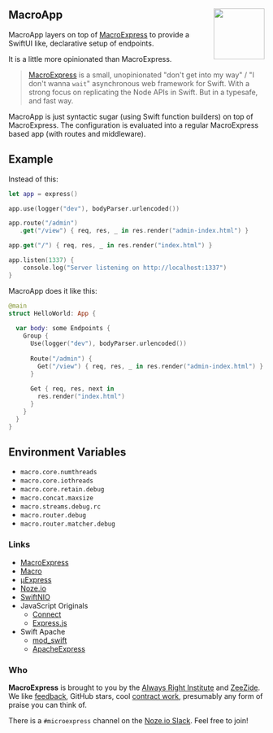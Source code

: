 <h2>MacroApp
  <img src="http://zeezide.com/img/macro/MacroExpressIcon128.png"
       align="right" width="100" height="100" />
</h2>

MacroApp layers on top of 
[MacroExpress](https://github.com/Macro-swift/MacroExpress/)
to provide a SwiftUI like, declarative setup of endpoints.

It is a little more opinionated than MacroExpress.

> [MacroExpress](https://github.com/Macro-swift/MacroExpress/)
> is a small, unopinionated "don't get into my way" / "I don't wanna `wait`" 
> asynchronous web framework for Swift.
> With a strong focus on replicating the Node APIs in Swift.
> But in a typesafe, and fast way.

MacroApp is just syntactic sugar (using Swift function builders) on top of
MacroExpress. The configuration is evaluated into a regular MacroExpress
based app (with routes and middleware).

## Example

Instead of this:

```swift
let app = express()

app.use(logger("dev"), bodyParser.urlencoded())

app.route("/admin")
   .get("/view") { req, res, _ in res.render("admin-index.html") }

app.get("/") { req, res, _ in res.render("index.html") }

app.listen(1337) {
    console.log("Server listening on http://localhost:1337")
}
```

MacroApp does it like this:

```swift
@main
struct HelloWorld: App {
  
  var body: some Endpoints {
    Group {
      Use(logger("dev"), bodyParser.urlencoded())
          
      Route("/admin") {
        Get("/view") { req, res, _ in res.render("admin-index.html") }
      }
      
      Get { req, res, next in
        res.render("index.html")
      }
    }
  }
}
```


## Environment Variables

- `macro.core.numthreads`
- `macro.core.iothreads`
- `macro.core.retain.debug`
- `macro.concat.maxsize`
- `macro.streams.debug.rc`
- `macro.router.debug`
- `macro.router.matcher.debug`

### Links

- [MacroExpress](https://github.com/Macro-swift/MacroExpress/)
- [Macro](https://github.com/Macro-swift/Macro/)
- [µExpress](http://www.alwaysrightinstitute.com/microexpress-nio2/)
- [Noze.io](http://noze.io)
- [SwiftNIO](https://github.com/apple/swift-nio)
- JavaScript Originals
  - [Connect](https://github.com/senchalabs/connect)
  - [Express.js](http://expressjs.com/en/starter/hello-world.html)
- Swift Apache
  - [mod_swift](http://mod-swift.org)
  - [ApacheExpress](http://apacheexpress.io)

### Who

**MacroExpress** is brought to you by
the
[Always Right Institute](http://www.alwaysrightinstitute.com)
and
[ZeeZide](http://zeezide.de).
We like 
[feedback](https://twitter.com/ar_institute), 
GitHub stars, 
cool [contract work](http://zeezide.com/en/services/services.html),
presumably any form of praise you can think of.

There is a `#microexpress` channel on the 
[Noze.io Slack](http://slack.noze.io/). Feel free to join!
